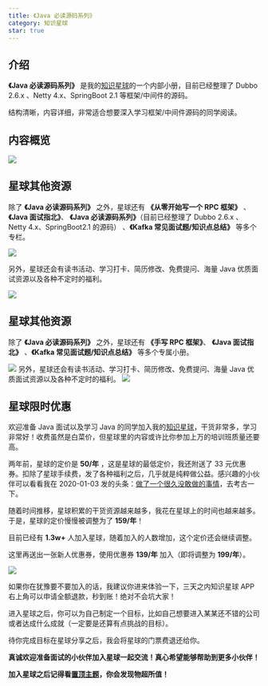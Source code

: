 ```yaml
---
title: 《Java 必读源码系列》
category: 知识星球
star: true
---
```


## 介绍

**《Java 必读源码系列》** 是我的[知识星球](../about-the-author/zhishixingqiu-two-years.md)的一个内部小册，目前已经整理了 Dubbo 2.6.x 、Netty 4.x、SpringBoot 2.1 等框架/中间件的源码。

结构清晰，内容详细，非常适合想要深入学习框架/中间件源码的同学阅读。

## 内容概览

![](https://guide-blog-images.oss-cn-shenzhen.aliyuncs.com/xingqiu/image-20220621091832348.png)

## 星球其他资源

除了 **《Java 必读源码系列》** 之外，星球还有 **《从零开始写一个 RPC 框架》** 、 **《Java 面试指北》**、 **《Java 必读源码系列》**（目前已经整理了 Dubbo 2.6.x 、Netty 4.x、SpringBoot2.1 的源码） 、**《Kafka 常见面试题/知识点总结》** 等多个专栏。

![](https://guide-blog-images.oss-cn-shenzhen.aliyuncs.com/xingqiu/image-20220211231206733.png)

另外，星球还会有读书活动、学习打卡、简历修改、免费提问、海量 Java 优质面试资源以及各种不定时的福利。

![](https://guide-blog-images.oss-cn-shenzhen.aliyuncs.com/xingqiu/image-20220304124333119.png)

## 星球其他资源

除了 **《Java 必读源码系列》** 之外，星球还有 **《手写 RPC 框架》**、 **《Java 面试指北》** 、**《Kafka 常见面试题/知识点总结》** 等多个专属小册。

![](https://guide-blog-images.oss-cn-shenzhen.aliyuncs.com/xingqiu/image-20220316200015412.png)
另外，星球还会有读书活动、学习打卡、简历修改、免费提问、海量 Java 优质面试资源以及各种不定时的福利。
![](https://guide-blog-images.oss-cn-shenzhen.aliyuncs.com/xingqiu/image-20220304124333119.png)

## 星球限时优惠

欢迎准备 Java 面试以及学习 Java 的同学加入我的[知识星球](../about-the-author/zhishixingqiu-two-years.md)，干货非常多，学习非常好！收费虽然是白菜价，但星球里的内容或许比你参加上万的培训班质量还要高。

两年前，星球的定价是 **50/年** ，这是星球的最低定价，我还附送了 33 元优惠券。扣除了星球手续费，发了各种福利之后，几乎就是纯粹做公益。感兴趣的小伙伴可以看看我在 2020-01-03 发的头条：[做了一个很久没敢做的事情](https://mp.weixin.qq.com/s?__biz=Mzg2OTA0Njk0OA==&mid=2247486049&idx=1&sn=e0161b409e8f164251bdaa0c83a476bc&chksm=cea245aaf9d5ccbcafdb95a546d959508814085620aabdbb4385c4b8cea6e50bf157c3697041&token=1614894361&lang=zh_CN#rd)，去考古一下。

随着时间推移，星球积累的干货资源越来越多，我花在星球上的时间也越来越多。于是，星球的定价慢慢被调整为了 **159/年**！

目前已经有 **1.3w+** 人加入星球，随着加入的人数增加，这个定价还会继续调整。

这里再送出一张新人优惠券，使用优惠券 **139/年** 加入（即将调整为 **199/年**）。

![](https://guide-blog-images.oss-cn-shenzhen.aliyuncs.com/xingqiu/xingqiuyouhuijuan-20.png)

如果你在犹豫要不要加入的话，我建议你进来体验一下，三天之内知识星球 APP 右上角可以申请全额退款，秒到账！绝对不会坑大家！

进入星球之后，你可以为自己制定一个目标，比如自己想要进入某某还不错的公司或者达成什么成就（一定要是还算有点挑战的目标）。

待你完成目标在星球分享之后，我会将星球的门票费退还给你。

**真诚欢迎准备面试的小伙伴加入星球一起交流！真心希望能够帮助到更多小伙伴！**

**加入星球之后记得看[置顶主题](https://t.zsxq.com/04iiiAqf6)，你会发现物超所值！**

